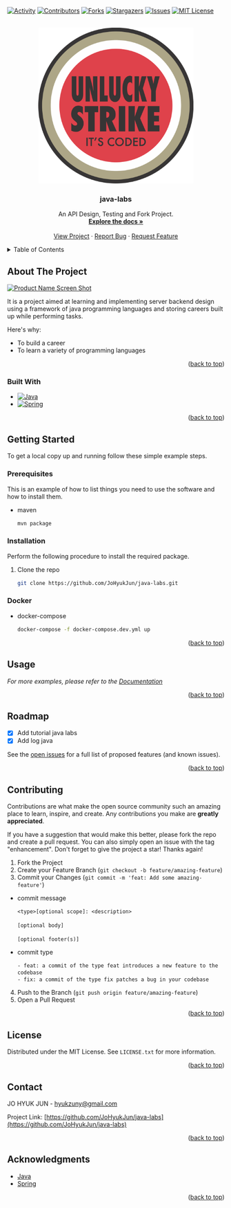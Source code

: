 <a name="readme-top"></a>


[![Activity][activity-shield]][activity-url]
[![Contributors][contributors-shield]][contributors-url]
[![Forks][forks-shield]][forks-url]
[![Stargazers][stars-shield]][stars-url]
[![Issues][issues-shield]][issues-url]
[![MIT License][license-shield]][license-url]



<!-- PROJECT LOGO -->
<br />
<div align="center">
  <a href="https://github.com/JoHyukJun/java-labs">
    <img src="images/logo.png" alt="Logo" width="360" height="360">
  </a>

  <h3 align="center">java-labs</h3>

  <p align="center">
    An API Design, Testing and Fork Project.
    <br />
    <a href="https://github.com/JoHyukJun/java-labs"><strong>Explore the docs »</strong></a>
    <br />
    <br />
    <a href="https://github.com/JoHyukJun/java-labs">View Project</a>
    ·
    <a href="https://github.com/JoHyukJun/java-labs/issues">Report Bug</a>
    ·
    <a href="https://github.com/JoHyukJun/java-labs/issues">Request Feature</a>
  </p>
</div>



<!-- TABLE OF CONTENTS -->
<details>
  <summary>Table of Contents</summary>
  <ol>
    <li>
      <a href="#about-the-project">About The Project</a>
      <ul>
        <li><a href="#built-with">Built With</a></li>
      </ul>
    </li>
    <li>
      <a href="#getting-started">Getting Started</a>
      <ul>
        <li><a href="#prerequisites">Prerequisites</a></li>
        <li><a href="#installation">Installation</a></li>
      </ul>
    </li>
    <li><a href="#usage">Usage</a></li>
    <li><a href="#roadmap">Roadmap</a></li>
    <li><a href="#contributing">Contributing</a></li>
    <li><a href="#license">License</a></li>
    <li><a href="#contact">Contact</a></li>
    <li><a href="#acknowledgments">Acknowledgments</a></li>
  </ol>
</details>



<!-- ABOUT THE PROJECT -->
## About The Project

[![Product Name Screen Shot][product-screenshot]](https://github.com/JoHyukJun/java-labs)

It is a project aimed at learning and implementing server backend design using a framework of java programming languages and storing careers built up while performing tasks.

Here's why:
* To build a career
* To learn a variety of programming languages

<p align="right">(<a href="#readme-top">back to top</a>)</p>



### Built With


* [![Java][Java]][Java-url]
* [![Spring][Spring]][Spring-url]

<p align="right">(<a href="#readme-top">back to top</a>)</p>



<!-- GETTING STARTED -->
## Getting Started

To get a local copy up and running follow these simple example steps.

### Prerequisites

This is an example of how to list things you need to use the software and how to install them.
* maven
  ```sh
  mvn package
  ```

### Installation

Perform the following procedure to install the required package.

1. Clone the repo
   ```sh
   git clone https://github.com/JoHyukJun/java-labs.git
   ```

### Docker
* docker-compose
  ```sh
  docker-compose -f docker-compose.dev.yml up
  ```

<p align="right">(<a href="#readme-top">back to top</a>)</p>



<!-- USAGE EXAMPLES -->
## Usage

_For more examples, please refer to the [Documentation](https://github.com/JoHyukJun/java-labs)_

<p align="right">(<a href="#readme-top">back to top</a>)</p>



<!-- ROADMAP -->
## Roadmap

- [x] Add tutorial java labs
- [x] Add log java

See the [open issues](https://github.com/JoHyukJun/java-labs/issues) for a full list of proposed features (and known issues).

<p align="right">(<a href="#readme-top">back to top</a>)</p>



<!-- CONTRIBUTING -->
## Contributing

Contributions are what make the open source community such an amazing place to learn, inspire, and create. Any contributions you make are **greatly appreciated**.

If you have a suggestion that would make this better, please fork the repo and create a pull request. You can also simply open an issue with the tag "enhancement".
Don't forget to give the project a star! Thanks again!

1. Fork the Project
2. Create your Feature Branch (`git checkout -b feature/amazing-feature`)
3. Commit your Changes (`git commit -m 'feat: Add some amazing-feature'`)
* commit message
  ```git
  <type>[optional scope]: <description>
  
  [optional body]

  [optional footer(s)]
  ```
* commit type
  ```git
  - feat: a commit of the type feat introduces a new feature to the codebase
  - fix: a commit of the type fix patches a bug in your codebase
  ```
4. Push to the Branch (`git push origin feature/amazing-feature`)
5. Open a Pull Request

<p align="right">(<a href="#readme-top">back to top</a>)</p>



<!-- LICENSE -->
## License

Distributed under the MIT License. See `LICENSE.txt` for more information.

<p align="right">(<a href="#readme-top">back to top</a>)</p>



<!-- CONTACT -->
## Contact

JO HYUK JUN - hyukzuny@gmail.com

Project Link: [https://github.com/JoHyukJun/java-labs](https://github.com/JoHyukJun/java-labs)

<p align="right">(<a href="#readme-top">back to top</a>)</p>



<!-- ACKNOWLEDGMENTS -->
## Acknowledgments

* [Java](https://www.java.com/)
* [Spring](https://www.spring.io/)

<p align="right">(<a href="#readme-top">back to top</a>)</p>



<!-- MARKDOWN LINKS & IMAGES -->
<!-- https://www.markdownguide.org/basic-syntax/#reference-style-links -->
[contributors-shield]: https://img.shields.io/github/contributors/JoHyukJun/java-labs.svg?style=for-the-badge
[contributors-url]: https://github.com/JoHyukJun/java-labs/graphs/contributors
[activity-shield]: https://img.shields.io/github/commit-activity/m/JoHyukJun/java-labs.svg?style=for-the-badge
[activity-url]: https://github.com/JoHyukJun/java-labs/pulse
[forks-shield]: https://img.shields.io/github/forks/JoHyukJun/java-labs.svg?style=for-the-badge
[forks-url]: https://github.com/JoHyukJun/java-labs/network/members
[stars-shield]: https://img.shields.io/github/stars/JoHyukJun/java-labs.svg?style=for-the-badge
[stars-url]: https://github.com/JoHyukJun/java-labs/stargazers
[issues-shield]: https://img.shields.io/github/issues/JoHyukJun/java-labs.svg?style=for-the-badge
[issues-url]: https://github.com/JoHyukJun/java-labs/issues
[license-shield]: https://img.shields.io/github/license/JoHyukJun/java-labs.svg?style=for-the-badge
[license-url]: https://github.com/JoHyukJun/java-labs/blob/master/LICENSE
[product-screenshot]: images/screenshot.png
[Java]: https://img.shields.io/badge/java-000000?style=for-the-badge&logo=java&logoColor=white
[Java-url]: https://www.java.com/
[Spring]: https://img.shields.io/badge/spring-000000?style=for-the-badge&logo=spring&logoColor=white
[Spring-url]: https://www.spirng.io/